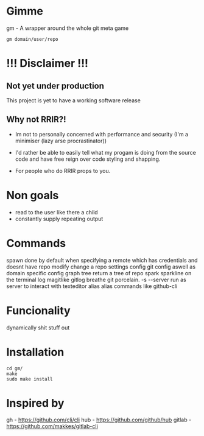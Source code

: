 # Gimme
gm - A wrapper around the whole git meta game

`gm domain/user/repo`

# !!! Disclaimer !!!
## Not yet under production
This project is yet to have a working software release

## Why not RRIR?!
- Im not to personally concerned with performance and security
    (I'm a minimiser (lazy arse procrastinator))
- I'd rather be able to easily tell what my progam is doing from the
    source code and have free reign over code styling and shapping.

- For people who do RRIR props to you.

# Non goals
- read to the user like there a child
- constantly supply repeating output

# Commands
spawn
    done by default when specifying a remote which has credentials and doesnt have repo
modify
    change a repo settings
config
    git config aswell as domain specific config
graph
    tree
        return a tree of repo
    spark
        sparkline on the terminal
    log
        magitlike gitlog
breathe
    git porcelain.
    -s --server
        run as server to interact with texteditor
alias
    alias commands like github-cli


# Funcionality
dynamically shit stuff out

# Installation
```console
cd gm/
make
sudo make install
```
# Inspired by
gh -  https://github.com/cli/cli
hub - https://github.com/github/hub
gitlab - https://github.com/makkes/gitlab-cli
